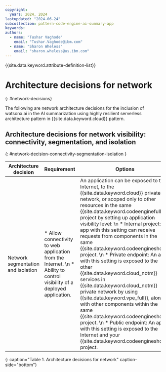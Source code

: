 ```yaml
---
copyright:
  years: 2024, 2024
lastupdated: "2024-06-24"
subcollection: pattern-code-engine-ai-summary-app
keywords:
authors:
  - name: "Tushar Vaghode"
    email: "Tushar.Vaghode@ibm.com"
  - name: "Sharon Wheless"
    email: "sharon.wheless@us.ibm.com"
---
```


{{site.data.keyword.attribute-definition-list}}

# Architecture decisions for network
{: #network-decisions}

The following are network architecture decisions for the inclusion of watsonx.ai in the AI summarization using highly resilient serverless architecture pattern in {{site.data.keyword.cloud}} pattern.

## Architecture decisions for network visibility: connectivity, segmentation, and isolation
{: #network-decision-connectivity-segmentation-isolation }

| Architecture decision         | Requirement         | Options      | Decision   | Rationale              |
|------------------------------------|---------------------------|--------------------|-----------------|-----------------------------|
| Network segmentation and isolation | * Allow connectivity to web application from the Internet. \n * Ability to control visibility of a deployed application. | An application can be exposed to the Internet, to the {{site.data.keyword.cloud}} private network, or scoped only to other resources in the same {{site.data.keyword.codeenginefull}} project by setting up application visibility level: \n * Internal project: An app with this setting can receive requests from components in the same {{site.data.keyword.codeengineshort}} project. \n * Private endpoint: An app with this setting is exposed to the other {{site.data.keyword.cloud_notm}} services in {{site.data.keyword.cloud_notm}} private network by using {{site.data.keyword.vpe_full}}, along with other components within the same {{site.data.keyword.codeengineshort}} project. \n * Public endpoint: An app with this setting is exposed to the Internet and your {{site.data.keyword.codeengineshort}} project. | Public endpoint | Public endpoint: The requirement is to allow connectivity to a web application from the public internet. |
{: caption="Table 1. Architecture decisions for network" caption-side="bottom"}
